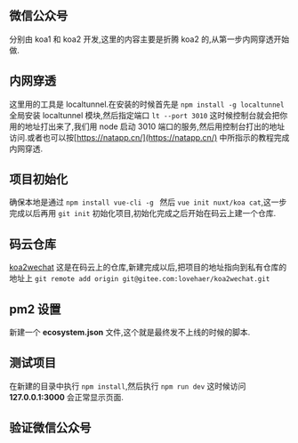 ## 微信公众号
分别由 koa1 和 koa2 开发,这里的内容主要是折腾 koa2 的,从第一步内网穿透开始做.    
## 内网穿透    
这里用的工具是 localtunnel.在安装的时候首先是 `npm install -g localtunnel` 全局安装 localtunnel 模块,然后指定端口 `lt --port 3010` 这时候控制台就会把你用的地址打出来了,我们用 node 启动 3010 端口的服务,然后用控制台打出的地址访问.或者也可以按[https://natapp.cn/](https://natapp.cn/) 中所指示的教程完成内网穿透.
## 项目初始化
确保本地是通过 `npm install vue-cli -g ` 然后 `vue init nuxt/koa cat`,这一步完成以后再用 `git init` 初始化项目,初始化完成之后开始在码云上建一个仓库.    
## 码云仓库   
[koa2wechat](https://gitee.com/lovehaer/koa2wechat) 这是在码云上的仓库,新建完成以后,把项目的地址指向到私有仓库的地址上 `git remote add origin git@gitee.com:lovehaer/koa2wechat.git`     
## pm2 设置    
新建一个 **ecosystem.json** 文件,这个就是最终发不上线的时候的脚本.   
## 测试项目
在新建的目录中执行 `npm install`,然后执行 `npm run dev` 这时候访问 **127.0.0.1:3000** 会正常显示页面.
## 验证微信公众号
